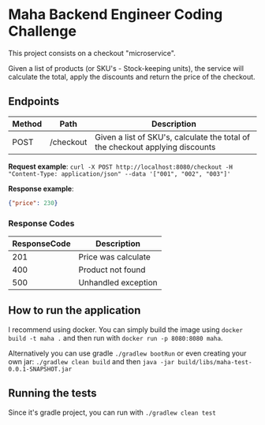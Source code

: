 # Maha Backend Engineer Coding Challenge
This project consists on a checkout "microservice".

Given a list of products (or SKU's - Stock-keeping units), the service will calculate the total, apply the discounts and return the price of the checkout.

## Endpoints
| Method | Path      | Description                                                                   |
|--------|-----------|-------------------------------------------------------------------------------|
| POST   | /checkout | Given a list of SKU's, calculate the total of the checkout applying discounts |

**Request example**:
`curl -X POST http://localhost:8080/checkout -H "Content-Type: application/json" --data '["001", "002", "003"]'`

**Response example**:
```json
{"price": 230}
```

### Response Codes
| ResponseCode | Description         |
|--------------|---------------------|
| 201          | Price was calculate |
| 400          | Product not found   |
| 500          | Unhandled exception |

## How to run the application
I recommend using docker. You can simply build the image using `docker build -t maha .` and then run with `docker run -p 8080:8080 maha`.

Alternatively you can use gradle `./gradlew bootRun` or even creating your own jar: `./gradlew clean build` and then `java -jar build/libs/maha-test-0.0.1-SNAPSHOT.jar`

## Running the tests
Since it's gradle project, you can run with `./gradlew clean test`